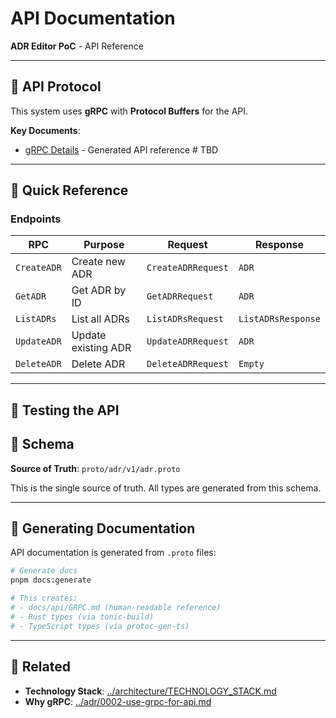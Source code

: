 # API Documentation

**ADR Editor PoC** - API Reference

---

## 📡 API Protocol

This system uses **gRPC** with **Protocol Buffers** for the API.

**Key Documents**:
- [gRPC Details](./GRPC.md) - Generated API reference # TBD

---

## 🎯 Quick Reference

### Endpoints

| RPC | Purpose | Request | Response |
|-----|---------|---------|----------|
| `CreateADR` | Create new ADR | `CreateADRRequest` | `ADR` |
| `GetADR` | Get ADR by ID | `GetADRRequest` | `ADR` |
| `ListADRs` | List all ADRs | `ListADRsRequest` | `ListADRsResponse` |
| `UpdateADR` | Update existing ADR | `UpdateADRRequest` | `ADR` |
| `DeleteADR` | Delete ADR | `DeleteADRRequest` | `Empty` |

---

## 🔧 Testing the API

## 📝 Schema

**Source of Truth**: `proto/adr/v1/adr.proto`

This is the single source of truth. All types are generated from this schema.

---

## 🔄 Generating Documentation

API documentation is generated from `.proto` files:

```bash
# Generate docs
pnpm docs:generate

# This creates:
# - docs/api/GRPC.md (human-readable reference)
# - Rust types (via tonic-build)
# - TypeScript types (via protoc-gen-ts)
```

---

## 🔗 Related

- **Technology Stack**: [../architecture/TECHNOLOGY_STACK.md](../architecture/TECHNOLOGY_STACK.md)
- **Why gRPC**: [../adr/0002-use-grpc-for-api.md](../adr/0002-use-grpc-for-api.md)
